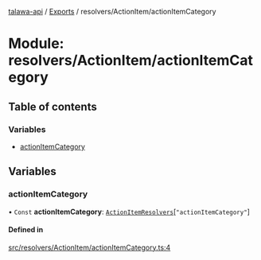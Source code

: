 [talawa-api](../README.md) / [Exports](../modules.md) / resolvers/ActionItem/actionItemCategory

# Module: resolvers/ActionItem/actionItemCategory

## Table of contents

### Variables

- [actionItemCategory](resolvers_ActionItem_actionItemCategory.md#actionitemcategory)

## Variables

### actionItemCategory

• `Const` **actionItemCategory**: [`ActionItemResolvers`](types_generatedGraphQLTypes.md#actionitemresolvers)[``"actionItemCategory"``]

#### Defined in

[src/resolvers/ActionItem/actionItemCategory.ts:4](https://github.com/PalisadoesFoundation/talawa-api/blob/6295a23/src/resolvers/ActionItem/actionItemCategory.ts#L4)
